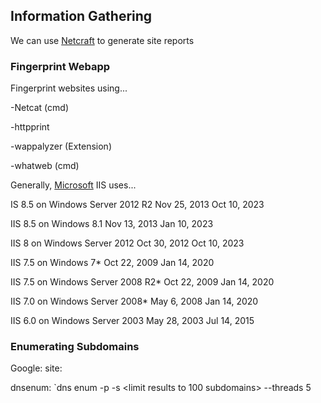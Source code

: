 ## Information Gathering

We can use [Netcraft](https://sitereport.netcraft.com/) to generate site reports 


### Fingerprint Webapp

Fingerprint websites using...

-Netcat (cmd)

-httpprint

-wappalyzer (Extension)

-whatweb (cmd)

Generally, [Microsoft](https://learn.microsoft.com/en-us/lifecycle/products/internet-information-services-iis) IIS uses...

IS 8.5 on Windows Server 2012 R2	Nov 25, 2013	Oct 10, 2023

IIS 8.5 on Windows 8.1	Nov 13, 2013	Jan 10, 2023

IIS 8 on Windows Server 2012	Oct 30, 2012	Oct 10, 2023

IIS 7.5 on Windows 7*	Oct 22, 2009	Jan 14, 2020

IIS 7.5 on Windows Server 2008 R2*	Oct 22, 2009	Jan 14, 2020

IIS 7.0 on Windows Server 2008*	May 6, 2008	Jan 14, 2020

IIS 6.0 on Windows Server 2003	May 28, 2003	Jul 14, 2015

### Enumerating Subdomains

Google: site:<target domain>
  
dnsenum: `dns enum -p <pages to process> -s <limit results to 100 subdomains> --threads 5 <domain>
  
  
  

